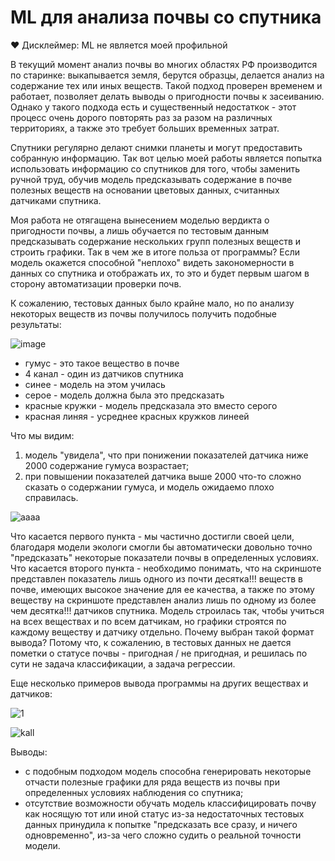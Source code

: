 # ML для анализа почвы со спутника

❤️ Дисклеймер: ML не является моей профильной

В текущий момент анализ почвы во многих областях РФ производится по старинке: выкапывается земля, берутся образцы, делается анализ на содержание тех или иных веществ. 
Такой подход проверен временем и работает, позволяет делать выводы о пригодности почвы к засеиванию. Однако у такого подхода есть и существенный недостаткок - этот процесс
очень дорого повторять раз за разом на различных территориях, а также это требует больших временных затрат.

Спутники регулярно делают снимки планеты и могут предоставить собранную информацию. Так вот целью моей работы является попытка использовать информацию со спутников для того, чтобы
заменить ручной труд, обучив модель предсказывать содержание в почве полезных веществ на основании цветовых данных, считанных датчиками спутника.

Моя работа не отягащена вынесением моделью вердикта о пригодности почвы, а лишь обучается по тестовым данным предсказывать содержание нескольких групп полезных веществ и строить графики.
Так в чем же в итоге польза от программы? Если модель окажется способной "неплохо" видеть закономерности в данных со спутника и отображать их, то это и будет первым шагом в сторону
автоматизации проверки почв.

К сожалению, тестовых данных было крайне мало, но по анализу некоторых веществ из почвы получилось получить подобные результаты:  

![image](https://github.com/vitbogit/university-dirt-ml/assets/61887732/e0c62a4b-a3b4-4550-a764-01133b53f277)
- гумус - это такое вещество в почве
- 4 канал - один из датчиков спутника
- синее - модель на этом училась
- серое - модель должна была это предсказать
- красные кружки - модель предсказала это вместо серого
- красная линяя - усреднее красных кружков линеей

Что мы видим:
1) модель "увидела", что при понижении показателей датчика ниже 2000 содержание гумуса возрастает;
2) при повышении показателей датчика выше 2000 что-то сложно сказать о содержании гумуса, и модель ожидаемо плохо справилась.
   
![aaaa](https://github.com/vitbogit/university-dirt-ml/assets/61887732/30c382ba-ca72-4ac0-b8ac-88c106d1634b)


Что касается первого пункта - мы частично достигли своей цели, благодаря модели экологи смогли бы автоматически довольно точно "предсказать" некоторые показатели почвы в определенных условиях.
Что касается второго пункта - необходимо понимать, что на скриншоте представлен показатель лишь одного из почти десятка!!! веществ в почве, имеющих высокое значение для ее качества, а также по этому веществу 
на скриншоте представлен анализ лишь по одному из более чем десятка!!! датчиков спутника. Модель строилась так, чтобы учиться на всех веществах и по всем датчикам, но графики строятся по каждому веществу и датчику отдельно. Почему выбран такой формат вывода? Потому что, к сожалению, в тестовых данных не дается пометки о статусе почвы - пригодная / не пригодная, и решилась по сути не задача классификации, а задача регрессии.

Еще несколько примеров вывода программы на других веществах и датчиков:

![1](https://github.com/vitbogit/university-dirt-ml/assets/61887732/2c0d4225-cc91-42ed-8d87-a7feb8fb7510)

![kall](https://github.com/vitbogit/university-dirt-ml/assets/61887732/f27489f4-358b-495f-81a9-a7d4c651e6f3)


Выводы:
- с подобным подходом модель способна генерировать некоторые отчасти полезные графики для ряда веществ из почвы при определенных условиях наблюдения со спутника;
- отсутствие возможности обучать модель классифицировать почву как носящую тот или иной статус из-за недостаточных тестовых данных принудила к попытке "предсказать все сразу, и ничего одновременно",
  из-за чего сложно судить о реальной точности модели.
